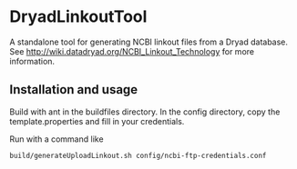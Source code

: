 DryadLinkoutTool
================

A standalone tool for generating NCBI linkout files from a Dryad database.  See http://wiki.datadryad.org/NCBI_Linkout_Technology for more information.

Installation and usage
-----------------------

Build with ant in the buildfiles directory.
In the config directory, copy the template.properties and fill in your credentials.

Run with a command like 
```
build/generateUploadLinkout.sh config/ncbi-ftp-credentials.conf
```
